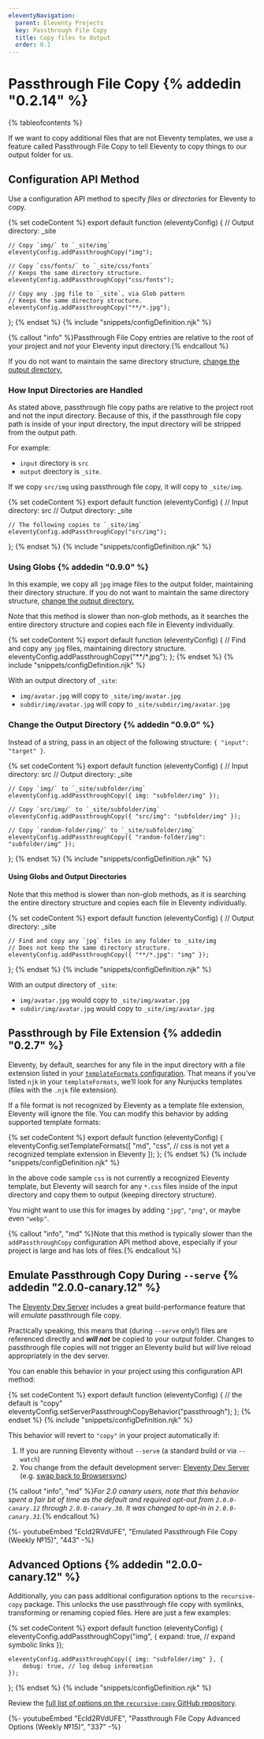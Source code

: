 ```yaml
---
eleventyNavigation:
  parent: Eleventy Projects
  key: Passthrough File Copy
  title: Copy files to Output
  order: 0.1
---
```


# Passthrough File Copy {% addedin "0.2.14" %}

{% tableofcontents %}

If we want to copy additional files that are not Eleventy templates, we use a feature called Passthrough File Copy to tell Eleventy to copy things to our output folder for us.

## Configuration API Method

<a id="{{ 'Manual Pass-through Copy (Faster)' | slug }}"></a><a id="{{ 'Manual Passthrough Copy (Faster)' | slug }}"></a>

Use a configuration API method to specify _files_ or _directories_ for Eleventy to copy.

{% set codeContent %}
export default function (eleventyConfig) {
	// Output directory: _site

	// Copy `img/` to `_site/img`
	eleventyConfig.addPassthroughCopy("img");

	// Copy `css/fonts/` to `_site/css/fonts`
	// Keeps the same directory structure.
	eleventyConfig.addPassthroughCopy("css/fonts");

	// Copy any .jpg file to `_site`, via Glob pattern
	// Keeps the same directory structure.
	eleventyConfig.addPassthroughCopy("**/*.jpg");
};
{% endset %}
{% include "snippets/configDefinition.njk" %}

{% callout "info" %}Passthrough File Copy entries are relative to the root of your project and <em>not</em> your Eleventy input directory.{% endcallout %}

If you do not want to maintain the same directory structure, [change the output directory.](#change-the-output-directory)

### How Input Directories are Handled

As stated above, passthrough file copy paths are relative to the project root and not the input directory. Because of this, if the passthrough file copy path is inside of your input directory, the input directory will be stripped from the output path.

For example:

- `input` directory is `src`
- `output` directory is `_site`.

If we copy `src/img` using passthrough file copy, it will copy to `_site/img`.

{% set codeContent %}
export default function (eleventyConfig) {
	// Input directory: src
	// Output directory: _site

	// The following copies to `_site/img`
	eleventyConfig.addPassthroughCopy("src/img");
};
{% endset %}
{% include "snippets/configDefinition.njk" %}

### Using Globs {% addedin "0.9.0" %}

In this example, we copy all `jpg` image files to the output folder, maintaining their directory structure. If you do not want to maintain the same directory structure, [change the output directory.](#using-globs-and-output-directories)

Note that this method is slower than non-glob methods, as it searches the entire directory structure and copies each file in Eleventy individually.

{% set codeContent %}
export default function (eleventyConfig) {
	// Find and copy any `jpg` files, maintaining directory structure.
	eleventyConfig.addPassthroughCopy("**/*.jpg");
};
{% endset %}
{% include "snippets/configDefinition.njk" %}

With an output directory of `_site`:

- `img/avatar.jpg` will copy to `_site/img/avatar.jpg`
- `subdir/img/avatar.jpg` will copy to `_site/subdir/img/avatar.jpg`

### Change the Output Directory {% addedin "0.9.0" %}

Instead of a string, pass in an object of the following structure: `{ "input": "target" }`.

{% set codeContent %}
export default function (eleventyConfig) {
	// Input directory: src
	// Output directory: _site

	// Copy `img/` to `_site/subfolder/img`
	eleventyConfig.addPassthroughCopy({ img: "subfolder/img" });

	// Copy `src/img/` to `_site/subfolder/img`
	eleventyConfig.addPassthroughCopy({ "src/img": "subfolder/img" });

	// Copy `random-folder/img/` to `_site/subfolder/img`
	eleventyConfig.addPassthroughCopy({ "random-folder/img": "subfolder/img" });
};
{% endset %}
{% include "snippets/configDefinition.njk" %}

#### Using Globs and Output Directories

Note that this method is slower than non-glob methods, as it is searching the entire directory structure and copies each file in Eleventy individually.

{% set codeContent %}
export default function (eleventyConfig) {
	// Output directory: _site

	// Find and copy any `jpg` files in any folder to _site/img
	// Does not keep the same directory structure.
	eleventyConfig.addPassthroughCopy({ "**/*.jpg": "img" });
};
{% endset %}
{% include "snippets/configDefinition.njk" %}

With an output directory of `_site`:

- `img/avatar.jpg` would copy to `_site/img/avatar.jpg`
- `subdir/img/avatar.jpg` would copy to `_site/img/avatar.jpg`

## Passthrough by File Extension {% addedin "0.2.7" %}

Eleventy, by default, searches for any file in the input directory with a file extension listed in your [`templateFormats` configuration](/docs/config/#template-formats). That means if you’ve listed `njk` in your `templateFormats`, we’ll look for any Nunjucks templates (files with the `.njk` file extension).

If a file format is not recognized by Eleventy as a template file extension, Eleventy will ignore the file. You can modify this behavior by adding supported template formats:

{% set codeContent %}
export default function (eleventyConfig) {
	eleventyConfig.setTemplateFormats([
		"md",
		"css", // css is not yet a recognized template extension in Eleventy
	]);
};
{% endset %}
{% include "snippets/configDefinition.njk" %}

In the above code sample `css` is not currently a recognized Eleventy template, but Eleventy will search for any `*.css` files inside of the input directory and copy them to output (keeping directory structure).

You might want to use this for images by adding `"jpg"`, `"png"`, or maybe even `"webp"`.

{% callout "info", "md" %}Note that this method is typically slower than the `addPassthroughCopy` configuration API method above, especially if your project is large and has lots of files.{% endcallout %}

<span id="passthrough-during-serve"></span>

## Emulate Passthrough Copy During `--serve` {% addedin "2.0.0-canary.12" %}

The [Eleventy Dev Server](/docs/watch-serve/#eleventy-dev-server) includes a great build-performance feature that will _emulate_ passthrough file copy.

Practically speaking, this means that (during `--serve` only!) files are referenced directly and _**will not**_ be copied to your output folder. Changes to passthrough file copies will not trigger an Eleventy build but _will_ live reload appropriately in the dev server.

You can enable this behavior in your project using this configuration API method:

{% set codeContent %}
export default function (eleventyConfig) {
	// the default is "copy"
	eleventyConfig.setServerPassthroughCopyBehavior("passthrough");
};
{% endset %}
{% include "snippets/configDefinition.njk" %}

This behavior will revert to `"copy"` in your project automatically if:

1. If you are running Eleventy without `--serve` (a standard build or via `--watch`)
2. You change from the default development server: [Eleventy Dev Server](/docs/dev-server/) (e.g. [swap back to Browsersync](/docs/dev-server/#swap-back-to-browsersync))

{% callout "info", "md" %}_For 2.0 canary users, note that this behavior spent a fair bit of time as the default and required opt-out from `2.0.0-canary.12` through `2.0.0-canary.30`. It was changed to opt-in in `2.0.0-canary.31`._{% endcallout %}

<div class="youtube-related">
  {%- youtubeEmbed "EcId2RVdUFE", "Emulated Passthrough File Copy (Weekly №15)", "443" -%}
</div>

## Advanced Options {% addedin "2.0.0-canary.12" %}

Additionally, you can pass additional configuration options to the `recursive-copy` package. This unlocks the use passthrough file copy with symlinks, transforming or renaming copied files. Here are just a few examples:

{% set codeContent %}
export default function (eleventyConfig) {
	eleventyConfig.addPassthroughCopy("img", {
		expand: true, // expand symbolic links
	});

	eleventyConfig.addPassthroughCopy({ img: "subfolder/img" }, {
		debug: true, // log debug information
	});
};
{% endset %}
{% include "snippets/configDefinition.njk" %}

Review the [full list of options on the `recursive-copy` GitHub repository](https://github.com/timkendrick/recursive-copy#usage).

<div class="youtube-related">
  {%- youtubeEmbed "EcId2RVdUFE", "Passthrough File Copy Advanced Options (Weekly №15)", "337" -%}
</div>
